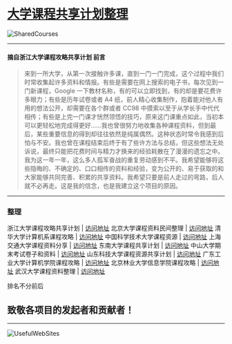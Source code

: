 # [大学课程共享计划整理](https://ctrlcoder.github.io/SharedCourses/)  
![SharedCourses](https://i.loli.net/2019/05/22/5ce4a722713b648959.png)

---

#### 摘自浙江大学课程攻略共享计划 前言
> 来到一所大学，从第一次接触许多课，直到一门一门完成，这个过程中我们时常收集起许多资料和情报。有些是需要在网上搜索的电子书，每次见到一门新课程，Google 一下教材名称，有的可以立即找到，有的却是要花费许多眼力；有些是历年试卷或者 A4 纸，前人精心收集制作，抱着能对他人有用的想法公开，却需要在各个群或者 CC98 中摸索以至于从学长手中代代相传；有些是上完一门课才恍然领悟的技巧，原来这门课重点如此，当初本可以更轻松地完成得更好……我也曾很努力地收集各种课程资料，但到最后，某些重要信息的得到却往往依然是纯属偶然。这种状态时常令我感到后怕与不安。我也曾在课程结束后终于有了些许方法与总结，但这些想法无处诉说，最终只能把花费时间与精力才换来的经验耗散在了漫漫的遗忘之中。我为这一年一年，这么多人孤军奋战的重复劳动感到不平。我希望能够将这些隐晦的、不确定的、口口相传的资料和经验，变为公开的、易于获取的和大家能够共同完善、积累的共享资料。我希望只要是前人走过的弯路，后人就不必再走。这是我的信念，也是我建立这个项目的原因。

---

### 整理 

 
浙江大学课程攻略共享计划 | [访问地址](https://qsctech.github.io/zju-icicles/) 
北京大学课程资料民间整理 | [访问地址](https://lib-pku.github.io ) 
清华大学计算机系课程攻略 | [访问地址](https://github.com/PKUanonym/REKCARC-TSC-UHT) 
中国科学技术大学课程资源 | [访问地址](https://ustc-resource.github.io/USTC-Course) 
上海交通大学课程资料分享 | [访问地址](https://github.com/CoolPhilChen/SJTU-Courses/) 
东南大学课程共享计划 | [访问地址](https://github.com/zjdx1998/seucourseshare) 
中山大学期末考试卷子和资料 | [访问地址](https://github.com/sysuexam/SYSU-Exam) 
山东科技大学课程资源共享计划 | [访问地址](https://github.com/deepwzh/sdust-examination-materials) 
广东工业大学计算机学院课程攻略 | [访问地址](https://github.com/brenner8023/gdut-course)
北京林业大学信息学院课程攻略 | [访问地址](https://github.com/bljx/BFU-leaf)
武汉大学课程资料整理 | [访问地址](https://github.com/openwhu/OpenWHU)


排名不分前后

## 致敬各项目的发起者和贡献者！
---

![UsefulWebSites](https://i.loli.net/2019/05/21/5ce3868cd133646786.png)
